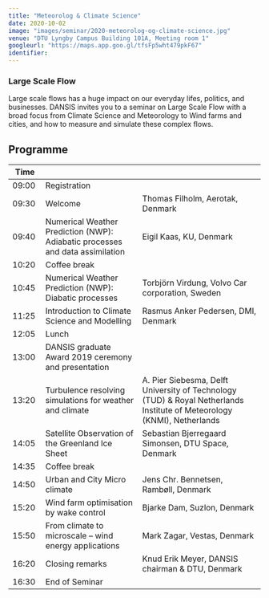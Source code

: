 ```yaml
---
title: "Meteorolog & Climate Science"
date: 2020-10-02
image: "images/seminar/2020-meteorolog-og-climate-science.jpg"
venue: "DTU Lyngby Campus Building 101A, Meeting room 1"
googleurl: "https://maps.app.goo.gl/tfsFp5wht479pkF67"
identifier:
---
```


### Large Scale Flow
Large scale flows has a huge impact on our everyday lifes, politics, and businesses. DANSIS invites you to a seminar on Large Scale Flow with a broad focus from Climate Science and Meteorology to Wind farms and cities, and how to measure and simulate these complex flows.


## Programme

| Time  |             |             |
| ----- | ----------- | ----------- |
| 09:00 | Registration|             |
|09:30 | Welcome     | Thomas Filholm,  Aerotak, Denmark|
|09:40 | Numerical Weather Prediction (NWP): Adiabatic processes and data assimilation  | Eigil Kaas, KU, Denmark |
| 10:20 | Coffee break | |
| 10:45 | Numerical Weather Prediction (NWP): Diabatic processes  |  Torbjörn Virdung, Volvo Car corporation, Sweden |
| 11:25 |  Introduction to Climate Science and Modelling  | Rasmus Anker Pedersen, DMI, Denmark |
| 12:05 | Lunch |  |
| 13:00 | DANSIS graduate Award 2019 ceremony and presentation | |
| 13:20 | Turbulence resolving simulations for weather and climate | A. Pier Siebesma, Delft University of Technology (TUD)  & Royal Netherlands Institute of Meteorology (KNMI), Netherlands | 
| 14:05 |  Satellite Observation of the Greenland Ice Sheet |  Sebastian Bjerregaard Simonsen, DTU Space, Denmark|
| 14:35 | Coffee break | |
| 14:50 | Urban and City Micro climate | Jens Chr. Bennetsen, Rambøll, Denmark |
| 15:20 | Wind farm optimisation by wake control | Bjarke Dam, Suzlon, Denmark  |
| 15:50 | From climate to microscale – wind energy applications | Mark Zagar, Vestas, Denmark  |
| 16:20 | Closing remarks |Knud Erik Meyer, DANSIS chairman & DTU, Denmark  |
| 16:30 | End of Seminar | |